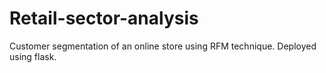 # Retail-sector-analysis
Customer segmentation of an online store using RFM technique.
Deployed using flask.
